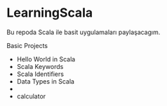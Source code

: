 # LearningScala


Bu repoda Scala ile basit uygulamaları paylaşacagım.

Basic Projects
- Hello World in Scala
- Scala Keywords
- Scala Identifiers
- Data Types in Scala
- 
- calculator
